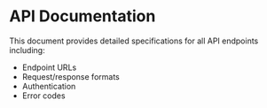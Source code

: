 # API Documentation

This document provides detailed specifications for all API endpoints including:
- Endpoint URLs
- Request/response formats
- Authentication
- Error codes
